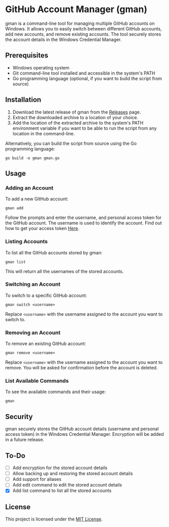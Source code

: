 
# GitHub Account Manager (gman)

gman is a command-line tool for managing multiple GitHub accounts on Windows. It allows you to easily switch between different GitHub accounts, add new accounts, and remove existing accounts. The tool securely stores the account details in the Windows Credential Manager.

## Prerequisites

- Windows operating system
- Git command-line tool installed and accessible in the system's PATH
- Go programming language (optional, if you want to build the script from source)

## Installation

1. Download the latest release of gman from the [Releases](https://github.com/Siutan/gman/releases) page.
2. Extract the downloaded archive to a location of your choice.
3. Add the location of the extracted archive to the system's PATH environment variable if you want to be able to run the script from any location in the command-line.

Alternatively, you can build the script from source using the Go programming language:

```
go build -o gman gman.go
```

## Usage

### Adding an Account

To add a new GitHub account:

```
gman add
```

Follow the prompts and enter the username, and personal access token for the GitHub account. The username is used to identify the account. Find out how to get your access token [Here](https://docs.github.com/en/authentication/keeping-your-account-and-data-secure/managing-your-personal-access-tokens).

### Listing Accounts

To list all the GitHub accounts stored by gman:

```
gman list
```
This will return all the usernames of the stored accounts.

### Switching an Account

To switch to a specific GitHub account:

```
gman switch <username>
```

Replace `<username>` with the username assigned to the account you want to switch to.

### Removing an Account

To remove an existing GitHub account:

```
gman remove <username>
```

Replace `<username>` with the username assigned to the account you want to remove. You will be asked for confirmation before the account is deleted.

### List Available Commands

To see the available commands and their usage:

```
gman
```

## Security

gman securely stores the GitHub account details (username and personal access token) in the Windows Credential Manager.
Encryption will be added in a future release.

## To-Do

- [ ] Add encryption for the stored account details
- [ ] Allow backing up and restoring the stored account details
- [ ] Add support for aliases
- [ ] Add edit command to edit the stored account details
- [x] Add list command to list all the stored accounts

## License

This project is licensed under the [MIT License](LICENSE).
